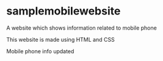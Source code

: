 # samplemobilewebsite
A website which shows information related to mobile phone  

This website is made using HTML and CSS

Mobile phone info updated